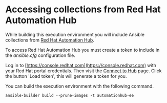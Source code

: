 # Accessing collections from Red Hat Automation Hub

While building this execution environment you will include Ansible collections
from [Red Hat Automation Hub](https://console.redhat.com/ansible/automation-hub).

To access Red Hat Automation Hub you must create a token to include in
the _ansible.cfg_ configuration file.

Log in to [https://console.redhat.com](https://console.redhat.com) with your Red Hat
portal credentials. Then visit the [Connect to Hub](https://console.redhat.com/ansible/automation-hub/token)
page. Click the button 'Load token', this will generate a token for you.

You can build the execution environment with the following command.

```console
ansible-builder build --prune-images -t automationhub-ee
```
